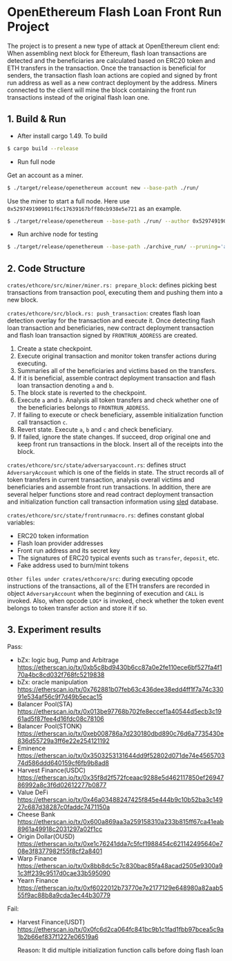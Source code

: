 # OpenEthereum Flash Loan Front Run Project

The project is to present a new type of attack at OpenEthereum client end: When assembling next block for Ethereum, flash loan transactions are detected and the beneficiaries are calculated based on ERC20 token and ETH transfers in the transaction. Once the transaction is beneficial for senders, the transaction flash loan actions are copied and signed by front run address as well as a new contract deployment by the address. Miners connected to the client will mine the block containing the front run transactions instead of the original flash loan one.

## 1. Build & Run
- After install cargo 1.49. To build
```bash
$ cargo build --release
```
- Run full node

Get an account as a miner.
```bash
$ ./target/release/openethereum account new --base-path ./run/
```
Use the miner to start a full node. Here use `0x5297491909011f6c17639167bff80cb938e5e721` as an example.
```bash
$ ./target/release/openethereum --base-path ./run/ --author 0x5297491909011f6c17639167bff80cb938e5e721 --jsonrpc-hosts=127.0.0.1
```
- Run archive node for testing
```bash
$ ./target/release/openethereum --base-path ./archive_run/ --pruning='archive'
```
## 2. Code Structure
`crates/ethcore/src/miner/miner.rs: prepare_block`: defines picking best transactions from transaction pool, executing them and pushing them into a new block.

`crates/ethcore/src/block.rs: push_transaction`: creates flash loan detection overlay for the transaction and execute it. Once detecting flash loan transaction and beneficiaries, new contract deployment transaction and flash loan transaction signed by `FRONTRUN_ADDRESS` are created. 

1. Create a state checkpoint.
2. Execute original transaction and monitor token transfer actions during executing.
3. Summaries all of the beneficiaries and victims based on the transfers.
4. If it is beneficial, assemble contract deployment transaction and flash loan transaction denoting `a` and `b`.
5. The block state is reverted to the checkpoint.
6. Execute `a` and `b`. Analysis all token transfers and check whether one of the beneficiaries belongs to `FRONTRUN_ADDRESS`.
7. If failing to execute or check beneficiary, assemble initialization function call transaction `c`.
8. Revert state. Execute `a`, `b` and `c` and check beneficiary.
9. If failed, ignore the state changes. If succeed, drop original one and keep front run transactions in the block. Insert all of the receipts into the block.

`crates/ethcore/src/state/adversaryaccount.rs`: defines struct `AdversaryAccount` which is one of the fields in state. The struct records all of token transfers in current transaction, analysis overall victims and beneficiaries and assemble front run transactions. In addition, there are several helper functions store and read contract deployment transaction and initialization function call transaction information using [sled](https://github.com/spacejam/sled) database.

`crates/ethcore/src/state/frontrunmacro.rs`: defines constant global variables:

- ERC20 token information
- Flash loan provider addresses
- Front run address and its secret key
- The signatures of ERC20 typical events such as `transfer`, `deposit`, etc.
- Fake address used to burn/mint tokens

`Other files under crates/ethcore/src`: during executing opcode instructions of the transactions, all of the ETH transfers are recorded in object `AdversaryAccount` when the beginning of execution and `CALL` is invoked. Also, when opcode `LOG*` is invoked, check whether the token event belongs to token transfer action and store it if so.

## 3. Experiment results
Pass:

- bZx: logic bug, Pump and Arbitrage https://etherscan.io/tx/0xb5c8bd9430b6cc87a0e2fe110ece6bf527fa4f170a4bc8cd032f768fc5219838
- bZx: oracle manipulation https://etherscan.io/tx/0x762881b07feb63c436dee38edd4ff1f7a74c33091e534af56c9f7d49b5ecac15
- Balancer Pool(STA) https://etherscan.io/tx/0x013be97768b702fe8eccef1a40544d5ecb3c1961ad5f87fee4d16fdc08c78106
- Balancer Pool(STONK) https://etherscan.io/tx/0xeb008786a7d230180dbd890c76d6a7735430e836d55729a3ff6e22e254121192
- Eminence https://etherscan.io/tx/0x3503253131644dd9f52802d071de74e456570374d586ddd640159cf6fb9b8ad8
- Harvest Finance(USDC) https://etherscan.io/tx/0x35f8d2f572fceaac9288e5d462117850ef2694786992a8c3f6d02612277b0877
- Value DeFi https://etherscan.io/tx/0x46a03488247425f845e444b9c10b52ba3c14927c687d38287c0faddc7471150a
- Cheese Bank https://etherscan.io/tx/0x600a869aa3a259158310a233b815ff67ca41eab8961a49918c2031297a02f1cc
- Origin Dollar(OUSD) https://etherscan.io/tx/0xe1c76241dda7c5fcf1988454c621142495640e708e3f8377982f55f8cf2a8401
- Warp Finance https://etherscan.io/tx/0x8bb8dc5c7c830bac85fa48acad2505e9300a91c3ff239c9517d0cae33b595090
- Yearn Finance https://etherscan.io/tx/0xf6022012b73770e7e2177129e648980a82aab555f9ac88b8a9cda3ec44b30779

Fail:

- Harvest Finance(USDT) https://etherscan.io/tx/0x0fc6d2ca064fc841bc9b1c1fad1fbb97bcea5c9a1b2b66ef837f1227e06519a6

    Reason: It did multiple initialization function calls before doing flash loan